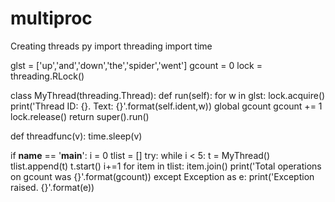 # multiproc
Creating threads py
import threading
import time

glst = ['up','and','down','the','spider','went']
gcount = 0
lock = threading.RLock()

class MyThread(threading.Thread):
    def run(self):
        for w in glst:
            lock.acquire()
            print('Thread ID: {}. Text: {}'.format(self.ident,w))
            global gcount
            gcount += 1
            lock.release()
        return super().run()

def threadfunc(v):
    time.sleep(v)

if __name__ == '__main__':
    i = 0
    tlist = []
    try:
        while i < 5:
            t = MyThread()
            tlist.append(t)
            t.start()
            i+=1
        for item in tlist:
            item.join()
        print('Total operations on gcount was {}'.format(gcount))
    except Exception as e:
        print('Exception raised. {}'.format(e))
